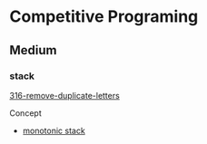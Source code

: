 # Competitive Programing

## Medium

### stack

[316-remove-duplicate-letters](./316-remove-duplicate-letters)

Concept
- [monotonic stack](https://medium.com/techtofreedom/algorithms-for-interview-2-monotonic-stack-462251689da8)
